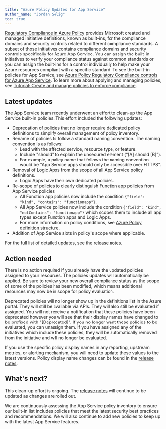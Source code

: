 ```yaml
---
title: "Azure Policy Updates for App Service"
author_name: "Jordan Selig"
toc: true
---
```


[Regulatory Compliance in Azure Policy](https://docs.microsoft.com/azure/governance/policy/concepts/regulatory-compliance) provides Microsoft created and managed initiative definitions, known as built-ins, for the compliance domains and security controls related to different compliance standards. A subset of those initiatives contains compliance domains and security controls specifically for Azure App Service. You can assign the built-in initiatives to verify your compliance status against common standards or you can assign the built-ins for a control individually to help make your Azure resources compliant with a specific standard. To see the built-in policies for App Service, see [Azure Policy Regulatory Compliance controls for Azure App Service](https://docs.microsoft.com/azure/app-service/security-controls-policy). To learn more about applying and managing policies, see [Tutorial: Create and manage policies to enforce compliance](https://docs.microsoft.com/azure/governance/policy/tutorials/create-and-manage).

## Latest updates

The App Service team recently underwent an effort to clean-up the App Service built-in policies. This effort included the following updates:

- Deprecation of policies that no longer require dedicated policy definitions to simplify overall management of policy inventory.
- Rename of policies to follow a standard naming convention. The naming convention is as follows:
  - Lead with the affected service, resource type, or feature.
  - Include "should" to explain the unsecured element (“[A] should [B]”).
  - For example, a policy name that follows the naming convention would be "App Service apps should only be accessible over HTTPS".
- Removal of Logic Apps from the scope of all App Service policy definitions.
  - Logic Apps have their own dedicated policies.
- Re-scope of policies to clearly distinguish Function app policies from App Service policies.
  - All Function app policies now include the condition `{"field": "kind", "contains": "functionapp"}`.
  - All App Service policies now include the condition `{"field": "kind", "notContains": "functionapp"}` which scopes them to include all app types except Function apps and Logic Apps.
  - For more information on policy conditions, see [Azure Policy definition structure](https://docs.microsoft.com/azure/governance/policy/concepts/definition-structure#conditions).
- Addition of App Service slots in policy's scope where applicable.

For the full list of detailed updates, see the [release notes](https://docs.microsoft.com/azure/app-service/security-controls-policy#release-notes).

## Action needed

There is no action required if you already have the updated policies assigned to your resources. The policies updates will automatically be applied. Be sure to review your new overall compliance status as the scope of some of the policies has been modified, which means additional resources may now be in scope for policy evaluation.

Deprecated policies will no longer show up in the definitions list in the Azure portal. They will still be available via APIs. They will also still be evaluated if assigned. You will not receive a notification that these policies have been deprecated however you will see that their display names have changed to be prefixed with "[Deprecated]". If you no longer want these policies to be evaluated, you can unassign them. If you have assigned any of the initiatives which include these policies, they will be automatically removed from the initiative and will no longer be evaluated.

If you use the specific policy display names in any reporting, upstream metrics, or alerting mechanism, you will need to update these values to the latest versions. Policy display name changes can be found in the [release notes](https://docs.microsoft.com/azure/app-service/security-controls-policy#release-notes).

## What's next?

This clean-up effort is ongoing. The [release notes](https://docs.microsoft.com/azure/app-service/security-controls-policy#release-notes) will continue to be updated as changes are rolled out.

We are continuously assessing the App Service policy inventory to ensure our built-in list includes policies that meet the latest security best practices and recommendations. We will also continue to add new policies to keep up with the latest App Service features.
